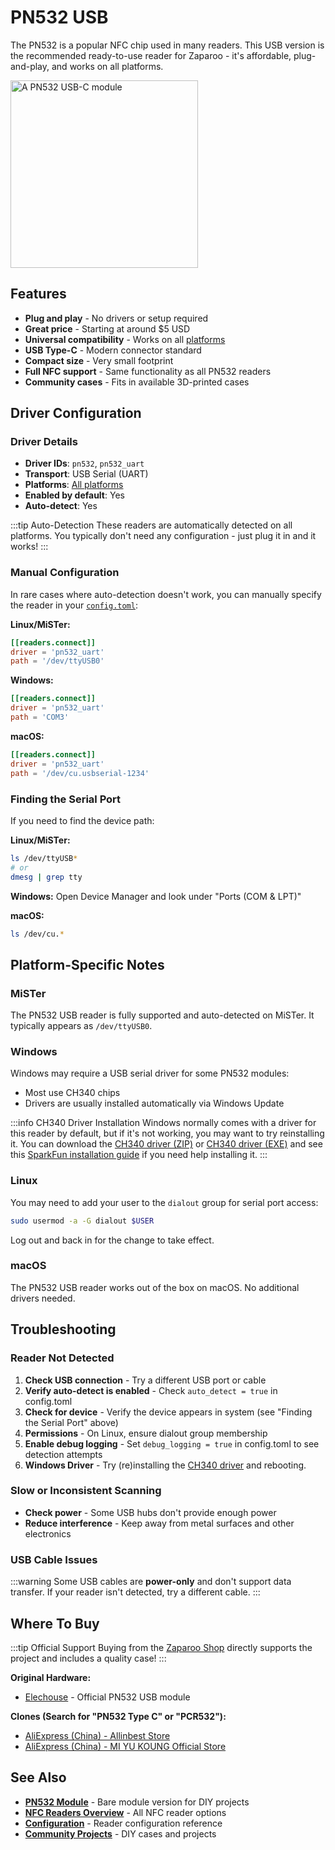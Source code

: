 # PN532 USB

The PN532 is a popular NFC chip used in many readers. This USB version is the recommended ready-to-use reader for Zaparoo - it's affordable, plug-and-play, and works on all platforms.

<img src="/img/docs/readers/PN532-Type-C.jpg" alt="A PN532 USB-C module" width="300" />

## Features

- **Plug and play** - No drivers or setup required
- **Great price** - Starting at around $5 USD
- **Universal compatibility** - Works on all [platforms](/docs/platforms/)
- **USB Type-C** - Modern connector standard
- **Compact size** - Very small footprint
- **Full NFC support** - Same functionality as all PN532 readers
- **Community cases** - Fits in available 3D-printed cases

## Driver Configuration

### Driver Details

- **Driver IDs**: `pn532`, `pn532_uart`
- **Transport**: USB Serial (UART)
- **Platforms**: [All platforms](/docs/platforms/)
- **Enabled by default**: Yes
- **Auto-detect**: Yes

:::tip Auto-Detection
These readers are automatically detected on all platforms. You typically don't need any configuration - just plug it in and it works!
:::

### Manual Configuration

In rare cases where auto-detection doesn't work, you can manually specify the reader in your [`config.toml`](/docs/core/config):

**Linux/MiSTer:**

```toml
[[readers.connect]]
driver = 'pn532_uart'
path = '/dev/ttyUSB0'
```

**Windows:**

```toml
[[readers.connect]]
driver = 'pn532_uart'
path = 'COM3'
```

**macOS:**

```toml
[[readers.connect]]
driver = 'pn532_uart'
path = '/dev/cu.usbserial-1234'
```

### Finding the Serial Port

If you need to find the device path:

**Linux/MiSTer:**

```bash
ls /dev/ttyUSB*
# or
dmesg | grep tty
```

**Windows:**
Open Device Manager and look under "Ports (COM & LPT)"

**macOS:**

```bash
ls /dev/cu.*
```

## Platform-Specific Notes

### MiSTer

The PN532 USB reader is fully supported and auto-detected on MiSTer. It typically appears as `/dev/ttyUSB0`.

### Windows

Windows may require a USB serial driver for some PN532 modules:

- Most use CH340 chips
- Drivers are usually installed automatically via Windows Update

:::info CH340 Driver Installation
Windows normally comes with a driver for this reader by default, but if it's not working, you may want to try reinstalling it. You can download the [CH340 driver (ZIP)](/drivers/Windows-CH340-Driver.zip) or [CH340 driver (EXE)](/drivers/CH341SER.EXE) and see this [SparkFun installation guide](https://learn.sparkfun.com/tutorials/how-to-install-ch340-drivers/all) if you need help installing it.
:::

### Linux

You may need to add your user to the `dialout` group for serial port access:

```bash
sudo usermod -a -G dialout $USER
```

Log out and back in for the change to take effect.

### macOS

The PN532 USB reader works out of the box on macOS. No additional drivers needed.

## Troubleshooting

### Reader Not Detected

1. **Check USB connection** - Try a different USB port or cable
2. **Verify auto-detect is enabled** - Check `auto_detect = true` in config.toml
3. **Check for device** - Verify the device appears in system (see "Finding the Serial Port" above)
4. **Permissions** - On Linux, ensure dialout group membership
5. **Enable debug logging** - Set `debug_logging = true` in config.toml to see detection attempts
6. **Windows Driver** - Try (re)installing the [CH340 driver](#windows) and rebooting.

### Slow or Inconsistent Scanning

- **Check power** - Some USB hubs don't provide enough power
- **Reduce interference** - Keep away from metal surfaces and other electronics

### USB Cable Issues

:::warning
Some USB cables are **power-only** and don't support data transfer. If your reader isn't detected, try a different cable.
:::

## Where To Buy

:::tip Official Support
Buying from the [Zaparoo Shop](https://zaparoo.com/shop) directly supports the project and includes a quality case!
:::

**Original Hardware:**

- [Elechouse](https://www.elechouse.com/product/pn532-nfc-usb-module/) - Official PN532 USB module

**Clones (Search for "PN532 Type C" or "PCR532"):**

- [AliExpress (China) - Allinbest Store](https://www.aliexpress.us/item/1005006326438326.html)
- [AliExpress (China) - MI YU KOUNG Official Store](https://www.aliexpress.com/item/1005005262748046.html)

## See Also

- **[PN532 Module](/docs/readers/nfc/pn532-module)** - Bare module version for DIY projects
- **[NFC Readers Overview](/docs/readers/nfc/)** - All NFC reader options
- **[Configuration](/docs/core/config#readers)** - Reader configuration reference
- **[Community Projects](/docs/community/projects/)** - DIY cases and projects
